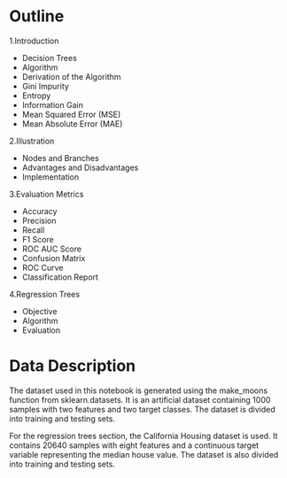 # Outline

1.Introduction
  - Decision Trees
  - Algorithm
  - Derivation of the Algorithm
  - Gini Impurity
  - Entropy
  - Information Gain
  - Mean Squared Error (MSE)
  - Mean Absolute Error (MAE)

2.Illustration
  - Nodes and Branches
  - Advantages and Disadvantages
  - Implementation

3.Evaluation Metrics
  - Accuracy
  - Precision
  - Recall
  - F1 Score
  - ROC AUC Score
  - Confusion Matrix
  - ROC Curve
  - Classification Report

4.Regression Trees
  - Objective
  - Algorithm
  - Evaluation

# Data Description

The dataset used in this notebook is generated using the make_moons function from sklearn.datasets. It is an artificial dataset containing 1000 samples with two features and two target classes. The dataset is divided into training and testing sets.

For the regression trees section, the California Housing dataset is used. It contains 20640 samples with eight features and a continuous target variable representing the median house value. The dataset is also divided into training and testing sets. 